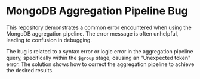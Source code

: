 # MongoDB Aggregation Pipeline Bug

This repository demonstrates a common error encountered when using the MongoDB aggregation pipeline. The error message is often unhelpful, leading to confusion in debugging.

The bug is related to a syntax error or logic error in the aggregation pipeline query, specifically within the `$group` stage, causing an "Unexpected token" error.  The solution shows how to correct the aggregation pipeline to achieve the desired results.